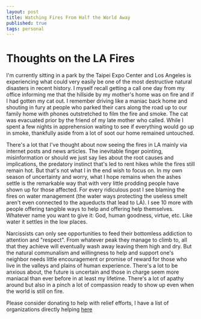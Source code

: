 ```yaml
---
layout: post
title: Watching Fires From Half the World Away 
published: true
tags: personal
---
```


# Thoughts on the LA Fires
I'm currently sitting in a park by the Taipei Expo Center and Los Angeles is experiencing what could very easily be one of the most destructive natural disasters in recent history. I myself recall getting a call one day from my office informing me that the hillside by my mother's home was on fire and if I had gotten my cat out. I remember driving like a maniac back home and shouting in fury at people who parked their cars along the road up to our family home with phones outstretched to film the fire and smoke. The cat was evacuated prior by the friend of my late mother who called. While I spent a few nights in apprehension waiting to see if everything would go up in smoke, thankfully aside from a lot of soot our home remained untouched. 

There's a lot that I've thought about now seeing the fires in LA mainly via internet posts and news articles. The inevitable finger pointing, misinformation or should we just say lies about the root causes and implications, the predatory instinct that's led to rent hikes while the fires still remain hot. But that's not what I in the end wish to focus on. In my own season of uncertainty and worry, what I hope remains when the ashes settle is the remarkable way that with very little prodding people have shown up for those affected. For every ridiculous post I see blaming the fires on water management (the water ways protecting the useless smelt aren't even connected to the aqueducts that lead to LA). I see 10 more with people offering tangible ways to help and offering help themselves. Whatever name you want to give it: God, human goodness, virtue, etc. Like water it settles in the low places. 

Narcissists can only see opportunities to feed their bottomless addiction to attention and "respect". From whatever peak they manage to climb to, all that they achieve will eventually wash away leaving them high and dry. But the natural communalism and willingness to help and support one's neighbor needs little encouragement or promise of reward for those who live in the valleys and plains of human experience. There's a lot to be anxious about, the future is uncertain and those in charge seem more maniacal than ever before in at least my lifetime. There's a lot of apathy around but also in a pinch a lot of compassion ready to show up even when the world is still on fire. 

Please consider donating to help with relief efforts, I have a list of organizations directly helping [here](https://coreyclip.github.io/LA_Fire_Relief_Donations.html)